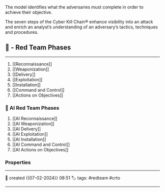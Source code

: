 The model identifies what the adversaries must complete in order to achieve their objective.

The seven steps of the Cyber Kill Chain® enhance visibility into an attack and enrich an analyst’s understanding of an adversary’s tactics, techniques and procedures.

## 🚀 - Red Team Phases
---
1. [[Reconnaissance]]
2. [[Weaponization]]
3. [[Delivery]]
4. [[Exploitation]]
5. [[Installation]]
6. [[Command and Control]]
7. [[Actions on Objectives]]

### 📜  AI Red Team Phases

1. [[AI Reconnaissance]]
2. [[AI Weaponization]]
3. [[AI Delivery]]
4. [[AI Exploitation]]
5. [[AI Installation]]
6. [[AI Command and Control]]
7. [[AI Actions on Objectives]]



### Properties
---
📆 created   {{07-02-2024}} 08:51
🏷️ tags: #redteam #crto   

---
